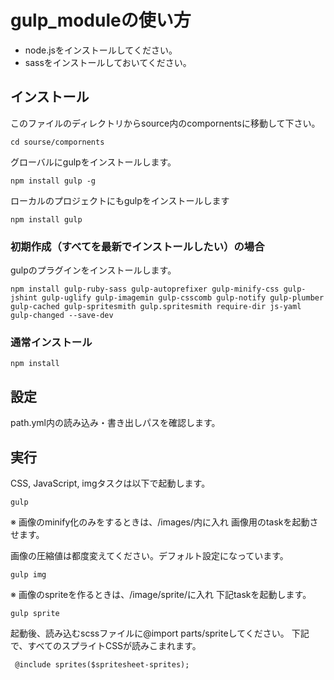 # gulp_moduleの使い方

- node.jsをインストールしてください。
- sassをインストールしておいてください。 

## インストール

このファイルのディレクトリからsource内のcompornentsに移動して下さい。

```
cd sourse/compornents
```




グローバルにgulpをインストールします。

```
npm install gulp -g
```

ローカルのプロジェクトにもgulpをインストールします

```
npm install gulp
```

### 初期作成（すべてを最新でインストールしたい）の場合

gulpのプラグインをインストールします。

```
npm install gulp-ruby-sass gulp-autoprefixer gulp-minify-css gulp-jshint gulp-uglify gulp-imagemin gulp-csscomb gulp-notify gulp-plumber gulp-cached gulp-spritesmith gulp.spritesmith require-dir js-yaml gulp-changed --save-dev
```

### 通常インストール

```
npm install
```


## 設定

path.yml内の読み込み・書き出しパスを確認します。

## 実行

CSS, JavaScript, imgタスクは以下で起動します。

```
gulp
```




※ 画像のminify化のみをするときは、/images/内に入れ
画像用のtaskを起動させます。

画像の圧縮値は都度変えてください。デフォルト設定になっています。

```
gulp img
```


※ 画像のspriteを作るときは、/image/sprite/に入れ
下記taskを起動します。

```
gulp sprite
```

起動後、読み込むscssファイルに@import parts/spriteしてください。
下記で、すべてのスプライトCSSが読みこまれます。

```
 @include sprites($spritesheet-sprites);
```
